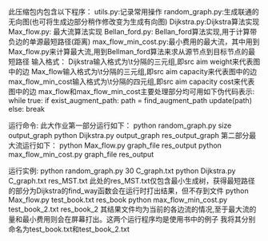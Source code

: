 此压缩包内包含以下程序：
utils.py:记录常用操作
random_graph.py:生成联通的无向图(也可将生成边部分稍作修改变为生成有向图)
Dijkstra.py:Dijkstra算法实现
Max_flow.py: 最大流算法实现
Bellan_ford.py: Bellan_ford算法实现,用于计算带负边的单源最短路径(距离)
max_flow_min_cost.py:最小费用的最大流，其中用到Max_flow.py来计算最大流,用到Bellman_ford算法来求从源节点到目标节点的最短路径
输入格式：
Dijkstra输入格式为\t分隔的三元组,即src	aim	weight来代表图中的边
Max_flow输入格式为\t分隔的三元组,即src	aim	capacity来代表图中的边
max_flow_min_cost输入格式为\t分隔的四元组,即src	aim	capacity cost来代表图中的边
max_flow和max_flow_min_cost主要处理部分均可用如下伪代码表示:
	while true:
		if exist_augment_path:
			path = find_augment_path
			update(path)
		else:
			break
			
运行命令:
此大作业第一部分运行如下：
python random_graph.py size output_graph
python Dijkstra.py output_graph res_output_graph
第二部分最大流运行如下：
python Max_flow.py graph_file res_output
python max_flow_min_cost.py graph_file res_output

运行实例:
python random_graph.py 30 C_graph.txt
python Dijkstra.py C_graph.txt res_MST.txt
此处的res_MST.txt仅包含最小生成树，获得最短路径的部分为Dijkstra的find_way函数会在运行时打出结果，但不存到文件
python Max_flow.py test_book.txt res_book
python max_flow_min_cost.py test_book_2.txt res_book_2
其结果文件均为当前的各边流的情况,至于最大流的量和最小费用则会在屏幕打出。这两个运行程序均是使用书中的例子
我将其分别命名为test_book.txt和test_book_2.txt
